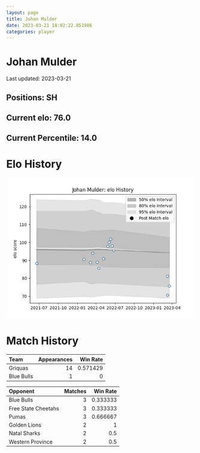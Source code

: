 ```yaml
---  
layout: page  
title: Johan Mulder  
date: 2023-03-21 18:02:22.851986  
categories: player  
---
```

# Johan Mulder


Last updated: 2023-03-21
## Positions: SH

## Current elo: 76.0

## Current Percentile: 14.0

# Elo History


![elo history](history_JohanMulder.png)
# Match History


| Team       |   Appearances |   Win Rate |
|:-----------|--------------:|-----------:|
| Griquas    |            14 |   0.571429 |
| Blue Bulls |             1 |   0        |

| Opponent            |   Matches |   Win Rate |
|:--------------------|----------:|-----------:|
| Blue Bulls          |         3 |   0.333333 |
| Free State Cheetahs |         3 |   0.333333 |
| Pumas               |         3 |   0.666667 |
| Golden Lions        |         2 |   1        |
| Natal Sharks        |         2 |   0.5      |
| Western Province    |         2 |   0.5      |